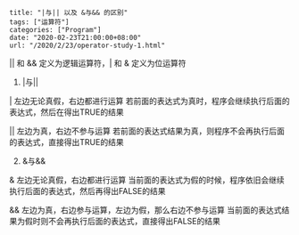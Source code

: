 ```
title: "|与|| 以及 &与&& 的区别"
tags: ["运算符"]
categories: ["Program"]
date: "2020-02-23T21:00:00+08:00"
url: "/2020/2/23/operator-study-1.html"
```

|| 和 && 定义为逻辑运算符，| 和 & 定义为位运算符

1. |与||

|  左边无论真假，右边都进行运算
若前面的表达式为真时，程序会继续执行后面的表达式，然后在得出TRUE的结果

|| 左边为真，右边不参与运算
若前面的表达式结果为真，则程序不会再执行后面的表达式，直接得出TRUE的结果

2. &与&&

& 左边无论真假，右边都进行运算
当前面的表达式为假的时候，程序依旧会继续执行后面的表达式，然后再得出FALSE的结果

&& 左边为真，右边参与运算，左边为假，那么右边不参与运算
当前面的表达式结果为假时则不会再执行后面的表达式，直接得出FALSE的结果